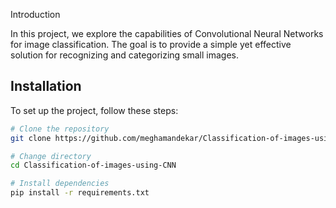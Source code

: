  Introduction

In this project, we explore the capabilities of Convolutional Neural Networks for image classification. The goal is to provide a simple yet effective solution for recognizing and categorizing small images.

## Installation

To set up the project, follow these steps:

```bash
# Clone the repository
git clone https://github.com/meghamandekar/Classification-of-images-using-CNN.git

# Change directory
cd Classification-of-images-using-CNN

# Install dependencies
pip install -r requirements.txt

